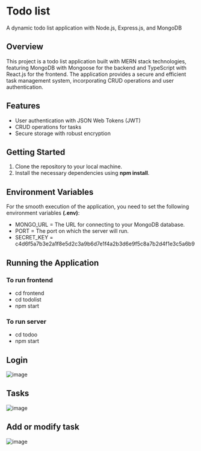 # Todo list
A dynamic todo list application with Node.js, Express.js, and MongoDB
## Overview
This project is a todo list application built with MERN stack technologies, featuring MongoDB with Mongoose for the backend and TypeScript with React.js for the frontend. The application provides a secure and efficient task management system, incorporating CRUD operations and user authentication.
## Features

- User authentication with JSON Web Tokens (JWT)
- CRUD operations for tasks
- Secure storage with robust encryption
## Getting Started

1. Clone the repository to your local machine.
2. Install the necessary dependencies using **npm install**.

## Environment Variables
For the smooth execution of the application, you need to set the following environment variables **(.env)**:

* MONGO_URL = The URL for connecting to your MongoDB database.
* PORT = The port on which the server will run.
* SECRET_KEY = c4d6f5a7b3e2a1f8e5d2c3a9b6d7e1f4a2b3d6e9f5c8a7b2d4f1e3c5a6b9

## Running the Application
### To run frontend 
* cd frontend 
* cd todolist 
* npm start
### To run server
* cd todoo
* npm start

## Login
![image](https://github.com/Abdelrahmanradwann/Todo_list_using_node.js/assets/133225811/c57c5d1b-8f5f-48bf-83e9-2f11748400ca)

## Tasks
![image](https://github.com/Abdelrahmanradwann/Todo_list_using_node.js/assets/133225811/56c1810f-a1f5-4244-8ed4-2ae981840bbe)

## Add or modify task
![image](https://github.com/Abdelrahmanradwann/Todo_list_using_node.js/assets/133225811/4d0e826f-09c0-4047-b821-51d368f163cb)





  
